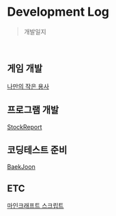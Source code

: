 # Development Log
> 개발일지

<br>

## 게임 개발
[나만의 작은 용사](https://github.com/hhcczz/Idle-Game)

## 프로그램 개발
[StockReport]([https://github.com/hhcczz/](https://github.com/hhcczz/StockReport))

## 코딩테스트 준비
[BaekJoon](https://github.com/hhcczz/BaekJoon)

## ETC
[마인크래프트 스크립트](https://github.com/hhcczz/MinecraftSkript)

